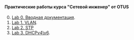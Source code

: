 #### Практические работы курса "Сетевой инженер" от OTUS

0. [Lab 0. Вводная документация](lab00/).
1. [Lab 1. VLAN](lab01/).
2. [Lab 2. STP](lab02/)
3. [Lab 3. DHCPv4\v6](lab03/).